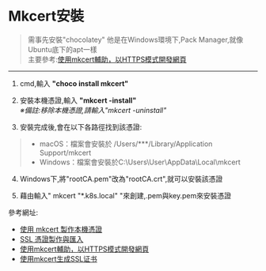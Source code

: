 Mkcert安裝  
===
>需事先安裝"chocolatey"
> 他是在Windows環境下,Pack Manager,就像Ubuntu底下的apt一樣  
> 主要參考:[使用mkcert輔助，以HTTPS模式開發網頁](https://reginnachao.medium.com/%E4%BD%BF%E7%94%A8mkcert%E8%BC%94%E5%8A%A9-%E4%BB%A5https%E6%A8%A1%E5%BC%8F%E9%96%8B%E7%99%BC%E7%B6%B2%E9%A0%81-d978d1bc8e01)
---

1. cmd,輸入 **"choco install mkcert"**


2. 安裝本機憑證,輸入 **"mkcert -install"**  
*※備註:移除本機憑證,請輸入"mkcert -uninstall"*

3. 安裝完成後,會在以下各路徑找到該憑證:  
> - macOS：檔案會安裝於 /Users/***/Library/Application Support/mkcert  
> - Windows：檔案會安裝於C:\Users\User\AppData\Local\mkcert


4. Windows下,將"rootCA.pem"改為"rootCA.crt",就可以安裝該憑證

5. 藉由輸入" mkcert "\*.k8s.local" "來創建,.pem與key.pem來安裝憑證


  
  
參考網址:  
- [使用 mkcert 製作本機憑證](https://mileschou.me/blog/mkcert/)
- [SSL 憑證製作與匯入](https://ithelp.ithome.com.tw/articles/10282250)
- [使用mkcert輔助，以HTTPS模式開發網頁](https://reginnachao.medium.com/%E4%BD%BF%E7%94%A8mkcert%E8%BC%94%E5%8A%A9-%E4%BB%A5https%E6%A8%A1%E5%BC%8F%E9%96%8B%E7%99%BC%E7%B6%B2%E9%A0%81-d978d1bc8e01)
- [使用mkcert生成SSL证书](https://blog.csdn.net/qq_45994827/article/details/129850627)